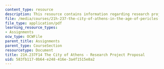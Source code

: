 ```yaml
---
content_type: resource
description: This resource contains information regarding research project proposal.
file: /media/courses/21h-237-the-city-of-athens-in-the-age-of-pericles-fall-2014/583fb1170b64e248416e3a4f1515e8a2_MIT21H_237F14_TopicProposl.pdf
file_type: application/pdf
learning_resource_types:
- Assignments
ocw_type: OCWFile
parent_title: Assignments
parent_type: CourseSection
resourcetype: Document
title: 21H.237F14 The City of Athens - Research Project Proposal
uid: 583fb117-0b64-e248-416e-3a4f1515e8a2
---
```

